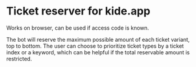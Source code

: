 # Ticket reserver for kide.app

Works on browser, can be used if access code is known.

The bot will reserve the maximum possible amount of each ticket variant, top to bottom.
The user can choose to prioritize ticket types by a ticket index or a keyword, which 
can be helpful if the total reservable amount is restricted.
